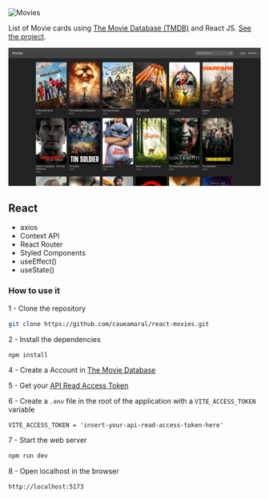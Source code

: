 <img src="https://www.themoviedb.org/assets/2/v4/logos/v2/blue_short-8e7b30f73a4020692ccca9c88bafe5dcb6f8a62a4c6bc55cd9ba82bb2cd95f6c.svg" alt="Movies" width="300">

List of Movie cards using [The Movie Database (TMDB)](https://www.themoviedb.org) and React JS. [See the project](https://caueamaral.github.io/react-movies).

<img src="src/images/react-movies.jpg" alt="Movies">

## React

- axios
- Context API
- React Router
- Styled Components
- useEffect()
- useState()

### How to use it

1 - Clone the repository

```sh
git clone https://github.com/caueamaral/react-movies.git
```

2 - Install the dependencies

```sh
npm install
```

4 - Create a Account in [The Movie Database](https://www.themoviedb.org/signup)

5 - Get your [API Read Access Token](https://www.themoviedb.org/settings/api)

6 - Create a `.env` file in the root of the application with a `VITE_ACCESS_TOKEN` variable

```
VITE_ACCESS_TOKEN = 'insert-your-api-read-access-token-here'
```

7 - Start the web server

```sh
npm run dev
```

8 - Open localhost in the browser

```sh
http://localhost:5173
```
